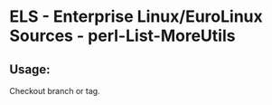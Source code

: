 # ELS - Enterprise Linux/EuroLinux Sources - perl-List-MoreUtils 
## Usage:
  Checkout branch or tag.
